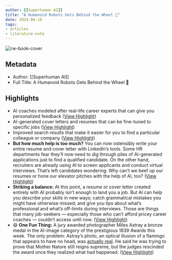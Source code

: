 ```yaml
---
author: [[Superhuman AI]]
title: "A Humanoid Robots Gets Behind the Wheel 🚕"
date: 2024-06-16
tags: 
- articles
- literature-note
---
```

![rw-book-cover](https://readwise-assets.s3.amazonaws.com/static/images/article4.6bc1851654a0.png)

## Metadata
- Author: [[Superhuman AI]]
- Full Title: A Humanoid Robots Gets Behind the Wheel 🚕

## Highlights
- AI coaches modeled after real-life career experts that can give you personalized feedback ([View Highlight](https://read.readwise.io/read/01j0hbrpgs77smhtv66e02aw4n))
- AI-generated cover letters and resumes that can be fine-tuned to specific jobs ([View Highlight](https://read.readwise.io/read/01j0hbrsvrdt0t3q20zh3e0aq9))
- Improved search results that make it easier for you to find a particular colleague or company ([View Highlight](https://read.readwise.io/read/01j0hbscgkf87kbjz1w0m62bmx))
- **But how much help is too much?** You can now ostensibly write your entire resume and cover letter with LinkedIn’s tools. Some HR departments fear they’ll now need to dig through piles of AI-generated applications just to find a qualified candidate. On the other hand, recruiters are already using AI to screen applicants and conduct virtual interviews. That’s left candidates wondering: Why can’t we beef up our resumes or hone our elevator pitches with the help of AI, too? ([View Highlight](https://read.readwise.io/read/01j0hbst1avxfkmcgs4maa0mwg))
- **Striking a balance:** At this point, a resume or cover letter created entirely with AI probably isn’t enough to land you a job. But AI can help you describe your skills in new ways; catch grammatical mistakes you might have otherwise missed; and give you tips about what’s professional and what’s off-limits during interviews. Those are things that many job-seekers — especially those who can’t afford pricey career coaches — couldn’t access until now. ([View Highlight](https://read.readwise.io/read/01j0hbsz1629prfd34w1y35kad))
- 😄 **One Fun Thing:** A jury awarded photographer Miles Astray a bronze medal in the AI-image category of the prestigious 1839 Awards this week. The only problem: Astray’s photo, an optical illusion of a flamingo that appears to have no head, was [actually real](https://link.mail.beehiiv.com/ss/c/u001.QR8PDET7GVRZS9oWC_jpgIGIuZIDFjklefVpMFDxTT-E2Rn17ES2XfiCxny1sdrewvP2U1kqy1vhjvG70aM01_Dl6q0XMB7mUZc0JhBUUAw82gYbkpqiYfW4mUU2I_G92CpVas9w7YwTJEXd25sGkYqIRRmZYoKhjwatOZz5WSGBBJkLy-x4a1kS6N905HhlIJI4y_A31eLrZz0bUkZRtr9sIwYrTTexiFEm8d_IiUl30CACjPg2bGTSSlXytPm4/477/4lM4Sc9TRBKsySj-PasIZQ/h18/h001.40iL7BFvT8ZWpdJlEl8jrWKfiRdnT0llsbE_17iCpwc). He said he was trying to prove that Mother Nature still reigns supreme, but the judges rescinded the award once they realized what had happened. ([View Highlight](https://read.readwise.io/read/01j0hc05svcmxsb9vw5z4bxgk6))
